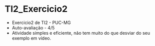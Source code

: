 # TI2_Exercicio2
* Exercicio2 de TI2 - PUC-MG
* Auto-avaliação - 4/5
* Atividade simples e eficiente, não tem muito do que desviar do seu exemplo em vídeo.

